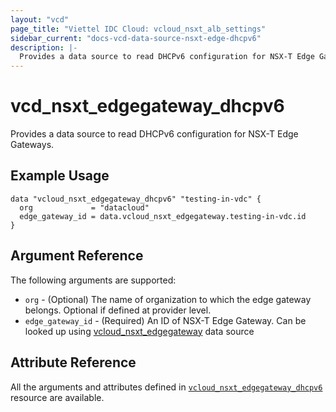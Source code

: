 ```yaml
---
layout: "vcd"
page_title: "Viettel IDC Cloud: vcloud_nsxt_alb_settings"
sidebar_current: "docs-vcd-data-source-nsxt-edge-dhcpv6"
description: |-
  Provides a data source to read DHCPv6 configuration for NSX-T Edge Gateways.
---
```


# vcd\_nsxt\_edgegateway\_dhcpv6

Provides a data source to read DHCPv6 configuration for NSX-T Edge Gateways.

## Example Usage

```hcl
data "vcloud_nsxt_edgegateway_dhcpv6" "testing-in-vdc" {
  org             = "datacloud"
  edge_gateway_id = data.vcloud_nsxt_edgegateway.testing-in-vdc.id
}
```

## Argument Reference

The following arguments are supported:

* `org` - (Optional) The name of organization to which the edge gateway belongs. Optional if defined at provider level.
* `edge_gateway_id` - (Required) An ID of NSX-T Edge Gateway. Can be looked up using
  [vcloud_nsxt_edgegateway](/providers/vmware/vcd/latest/docs/data-sources/nsxt_edgegateway) data source

## Attribute Reference

All the arguments and attributes defined in
[`vcloud_nsxt_edgegateway_dhcpv6`](/providers/vmware/vcd/latest/docs/resources/nsxt_edgegateway_dhcpv6)
resource are available.
